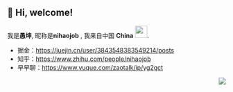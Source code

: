 <h2> 👋 Hi, welcome! </h2>

我是**愚坤**, 昵称是**nihaojob** , 我来自中国 **China** <img src="https://image.flaticon.com/icons/svg/630/630667.svg" width="28" />. 


- 掘金：https://juejin.cn/user/3843548383549214/posts
- 知乎：https://www.zhihu.com/people/nihaojob
- 早早聊：https://www.yuque.com/zaotalk/ip/yg2gct




<p align="right">
<img src="https://visitor-badge.glitch.me/badge?page_id=nihaojob@163.com" />
</p>
